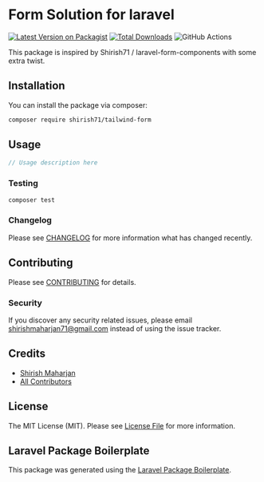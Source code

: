 # Form Solution for laravel

[![Latest Version on Packagist](https://img.shields.io/packagist/v/shirish71/tailwind-form.svg?style=flat-square)](https://packagist.org/packages/shirish71/tailwind-form)
[![Total Downloads](https://img.shields.io/packagist/dt/shirish71/tailwind-form.svg?style=flat-square)](https://packagist.org/packages/shirish71/tailwind-form)
![GitHub Actions](https://github.com/shirish71/tailwind-form/actions/workflows/main.yml/badge.svg)

This package is inspired by Shirish71 / laravel-form-components with some extra twist.


## Installation

You can install the package via composer:

```bash
composer require shirish71/tailwind-form
```

## Usage

```php
// Usage description here
```

### Testing

```bash
composer test
```

### Changelog

Please see [CHANGELOG](CHANGELOG.md) for more information what has changed recently.

## Contributing

Please see [CONTRIBUTING](CONTRIBUTING.md) for details.

### Security

If you discover any security related issues, please email shirishmaharjan71@gmail.com instead of using the issue
tracker.

## Credits

- [Shirish Maharjan](https://github.com/shirish71)
- [All Contributors](../../contributors)

## License

The MIT License (MIT). Please see [License File](LICENSE.md) for more information.

## Laravel Package Boilerplate

This package was generated using the [Laravel Package Boilerplate](https://laravelpackageboilerplate.com).
